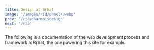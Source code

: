 ```yaml
---
title: Design at Bṛhat
image: '/images/rid/panel4.webp'
prev: '/rta/dharmaisdesign'
next: '/rta'
---
```


The following is a documentation of the web development process and framework at Bṛhat, the one powering this site for example.

